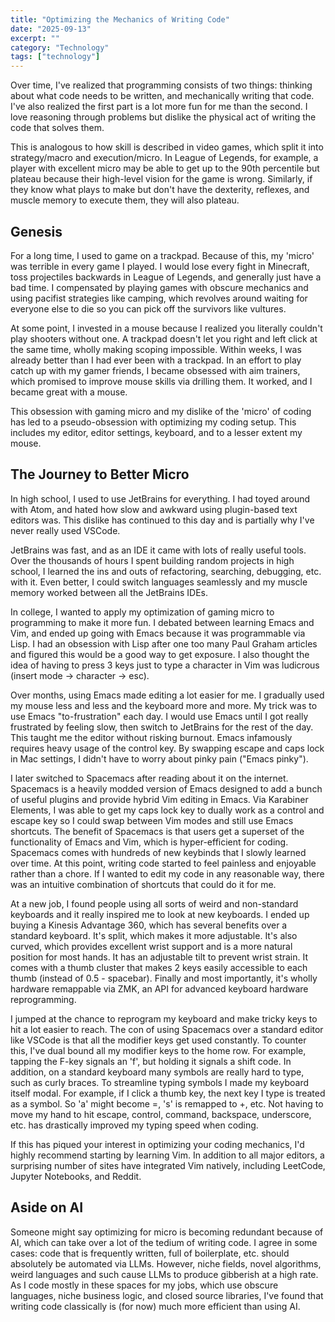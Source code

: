 ```yaml
---
title: "Optimizing the Mechanics of Writing Code"
date: "2025-09-13"
excerpt: ""
category: "Technology"
tags: ["technology"]
---
```


Over time, I've realized that programming consists of two things: thinking about what code needs to be written, and mechanically writing that code. I've also realized the first part is a lot more fun for me than the second. I love reasoning through problems but dislike the physical act of writing the code that solves them.

This is analogous to how skill is described in video games, which split it into strategy/macro and execution/micro. In League of Legends, for example, a player with excellent micro may be able to get up to the 90th percentile but plateau because their high-level vision for the game is wrong. Similarly, if they know what plays to make but don't have the dexterity, reflexes, and muscle memory to execute them, they will also plateau.

## Genesis

For a long time, I used to game on a trackpad. Because of this, my 'micro' was terrible in every game I played. I would lose every fight in Minecraft, toss projectiles backwards in League of Legends, and generally just have a bad time. I compensated by playing games with obscure mechanics and using pacifist strategies like camping, which revolves around waiting for everyone else to die so you can pick off the survivors like vultures.

At some point, I invested in a mouse because I realized you literally couldn't play shooters without one. A trackpad doesn't let you right and left click at the same time, wholly making scoping impossible. Within weeks, I was already better than I had ever been with a trackpad. In an effort to play catch up with my gamer friends, I became obsessed with aim trainers, which promised to improve mouse skills via drilling them. It worked, and I became great with a mouse.

This obsession with gaming micro and my dislike of the 'micro' of coding has led to a pseudo-obsession with optimizing my coding setup. This includes my editor, editor settings, keyboard, and to a lesser extent my mouse.

## The Journey to Better Micro

In high school, I used to use JetBrains for everything. I had toyed around with Atom, and hated how slow and awkward using plugin-based text editors was. This dislike has continued to this day and is partially why I've never really used VSCode. 

JetBrains was fast, and as an IDE it came with lots of really useful tools. Over the thousands of hours I spent building random projects in high school, I learned the ins and outs of refactoring, searching, debugging, etc. with it. Even better, I could switch languages seamlessly and my muscle memory worked between all the JetBrains IDEs. 

In college, I wanted to apply my optimization of gaming micro to programming to make it more fun. I debated between learning Emacs and Vim, and ended up going with Emacs because it was programmable via Lisp. I had an obsession with Lisp after one too many Paul Graham articles and figured this would be a good way to get exposure. I also thought the idea of having to press 3 keys just to type a character in Vim was ludicrous (insert mode -> character -> esc). 

Over months, using Emacs made editing a lot easier for me. I gradually used my mouse less and less and the keyboard more and more. My trick was to use Emacs "to-frustration" each day. I would use Emacs until I got really frustrated by feeling slow, then switch to JetBrains for the rest of the day. This taught me the editor without risking burnout. Emacs infamously requires heavy usage of the control key. By swapping escape and caps lock in Mac settings, I didn't have to worry about pinky pain ("Emacs pinky").

I later switched to Spacemacs after reading about it on the internet. Spacemacs is a heavily modded version of Emacs designed to add a bunch of useful plugins and provide hybrid Vim editing in Emacs. Via Karabiner Elements, I was able to get my caps lock key to dually work as a control and escape key so I could swap between Vim modes and still use Emacs shortcuts. The benefit of Spacemacs is that users get a superset of the functionality of Emacs and Vim, which is hyper-efficient for coding. Spacemacs comes with hundreds of new keybinds that I slowly learned over time. At this point, writing code started to feel painless and enjoyable rather than a chore. If I wanted to edit my code in any reasonable way, there was an intuitive combination of shortcuts that could do it for me.

At a new job, I found people using all sorts of weird and non-standard keyboards and it really inspired me to look at new keyboards. I ended up buying a Kinesis Advantage 360, which has several benefits over a standard keyboard. It's split, which makes it more adjustable. It's also curved, which provides excellent wrist support and is a more natural position for most hands. It has an adjustable tilt to prevent wrist strain. It comes with a thumb cluster that makes 2 keys easily accessible to each thumb (instead of 0.5 - spacebar). Finally and most importantly, it's wholly hardware remappable via ZMK, an API for advanced keyboard hardware reprogramming.

I jumped at the chance to reprogram my keyboard and make tricky keys to hit a lot easier to reach. The con of using Spacemacs over a standard editor like VSCode is that all the modifier keys get used constantly. To counter this, I've dual bound all my modifier keys to the home row. For example, tapping the F-key signals an 'f', but holding it signals a shift code. In addition, on a standard keyboard many symbols are really hard to type, such as curly braces. To streamline typing symbols I made my keyboard itself modal. For example, if I click a thumb key, the next key I type is treated as a symbol. So 'a' might become =, 's' is remapped to +, etc. Not having to move my hand to hit escape, control, command, backspace, underscore, etc. has drastically improved my typing speed when coding.

If this has piqued your interest in optimizing your coding mechanics, I'd highly recommend starting by learning Vim. In addition to all major editors, a surprising number of sites have integrated Vim natively, including LeetCode, Jupyter Notebooks, and Reddit.

## Aside on AI

Someone might say optimizing for micro is becoming redundant because of AI, which can take over a lot of the tedium of writing code. I agree in some cases: code that is frequently written, full of boilerplate, etc. should absolutely be automated via LLMs. However, niche fields, novel algorithms, weird languages and such cause LLMs to produce gibberish at a high rate. As I code mostly in these spaces for my jobs, which use obscure languages, niche business logic, and closed source libraries, I've found that writing code classically is (for now) much more efficient than using AI.
